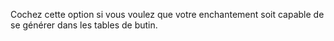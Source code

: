 Cochez cette option si vous voulez que votre enchantement soit capable de se générer dans les tables de butin.